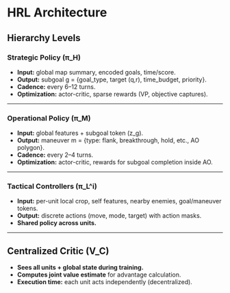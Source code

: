 # HRL Architecture

## Hierarchy Levels

### Strategic Policy (π_H)
- **Input:** global map summary, encoded goals, time/score.  
- **Output:** subgoal g = {goal_type, target (q,r), time_budget, priority}.  
- **Cadence:** every 6–12 turns.  
- **Optimization:** actor-critic, sparse rewards (VP, objective captures).

---

### Operational Policy (π_M)
- **Input:** global features + subgoal token (z_g).  
- **Output:** maneuver m = {type: flank, breakthrough, hold, etc., AO polygon}.  
- **Cadence:** every 2–4 turns.  
- **Optimization:** actor-critic, rewards for subgoal completion inside AO.

---

### Tactical Controllers (π_L^i)
- **Input:** per-unit local crop, self features, nearby enemies, goal/maneuver tokens.  
- **Output:** discrete actions (move, mode, target) with action masks.  
- **Shared policy across units.**

---

## Centralized Critic (V_C)
- **Sees all units + global state during training.**
- **Computes joint value estimate** for advantage calculation.  
- **Execution time:** each unit acts independently (decentralized).
